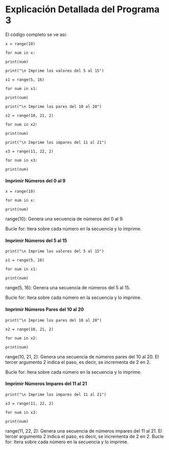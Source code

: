 # Explicación Detallada del Programa 3
El código completo se ve así:

```x = range(10)```

```for num in x:```

```print(num)```

```print("\n Imprime los valores del 5 al 15")```  

```x1 = range(5, 16)```  

```for num in x1:```

```print(num)```

```print("\n Imprime los pares del 10 al 20")```  

```x2 = range(10, 21, 2)```  

```for num in x2:```

```print(num)```

```print("\n Imprime los impares del 11 al 21")```

```x3 = range(11, 22, 2)```  

```for num in x3:```

```print(num)```
#### Imprimir Números del 0 al 9
```x = range(10)```

```for num in x:```

```print(num)```

range(10): Genera una secuencia de números del 0 al 9.

Bucle for: Itera sobre cada número en la secuencia y lo imprime.
#### Imprimir Números del 5 al 15
```print("\n Imprime los valores del 5 al 15")```

```x1 = range(5, 16)```

```for num in x1:```

```print(num)```

range(5, 16): Genera una secuencia de números del 5 al 15.

Bucle for: Itera sobre cada número en la secuencia y lo imprime.
#### Imprimir Números Pares del 10 al 20
```print("\n Imprime los pares del 10 al 20")```

```x2 = range(10, 21, 2)```

```for num in x2:```

```print(num)```

range(10, 21, 2): Genera una secuencia de números pares del 10 al 20. El tercer argumento 2 indica el paso, es decir, se incrementa de 2 en 2.

Bucle for: Itera sobre cada número en la secuencia y lo imprime.
#### Imprimir Números Impares del 11 al 21
```print("\n Imprime los impares del 11 al 21")```

```x3 = range(11, 22, 2)```

```for num in x3:```

```print(num)```

range(11, 22, 2): Genera una secuencia de números impares del 11 al 21. El tercer argumento 2 indica el paso, es decir, se incrementa de 2 en 2.
Bucle for: Itera sobre cada número en la secuencia y lo imprime.
